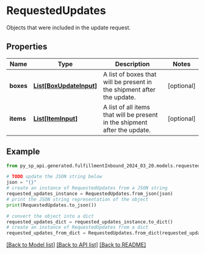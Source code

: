 # RequestedUpdates

Objects that were included in the update request.

## Properties

Name | Type | Description | Notes
------------ | ------------- | ------------- | -------------
**boxes** | [**List[BoxUpdateInput]**](BoxUpdateInput.md) | A list of boxes that will be present in the shipment after the update. | [optional] 
**items** | [**List[ItemInput]**](ItemInput.md) | A list of all items that will be present in the shipment after the update. | [optional] 

## Example

```python
from py_sp_api.generated.fulfillmentInbound_2024_03_20.models.requested_updates import RequestedUpdates

# TODO update the JSON string below
json = "{}"
# create an instance of RequestedUpdates from a JSON string
requested_updates_instance = RequestedUpdates.from_json(json)
# print the JSON string representation of the object
print(RequestedUpdates.to_json())

# convert the object into a dict
requested_updates_dict = requested_updates_instance.to_dict()
# create an instance of RequestedUpdates from a dict
requested_updates_from_dict = RequestedUpdates.from_dict(requested_updates_dict)
```
[[Back to Model list]](../README.md#documentation-for-models) [[Back to API list]](../README.md#documentation-for-api-endpoints) [[Back to README]](../README.md)


